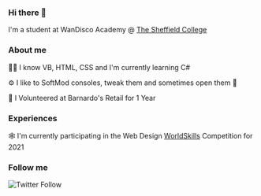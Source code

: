 ### Hi there 👋

I'm a student at WanDisco Academy @ [The Sheffield College](https://sheffcol.ac.uk)

### About me

👨‍💻 I know VB, HTML, CSS and I'm currently learning C#

⚙ I like to SoftMod consoles, tweak them and sometimes open them 👀

🏪 I Volunteered at Barnardo's Retail for 1 Year

### Experiences

🕸 I'm currently participating in the Web Design [WorldSkills](https://www.worldskillsuk.org/competitions/web-design/) Competition for 2021

### Follow me

<img alt="Twitter Follow" src="https://img.shields.io/twitter/follow/ErisuKuraku?style=social">

